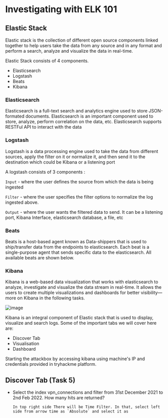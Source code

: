 # Investigating with ELK 101

## Elastic Stack

Elastic stack is the collection of different open source components linked together to help users take the data from any source and in any format and perform a search, analyze and visualize the data in real-time.

Elastic Stack consists of 4 components.

* Elasticsearch
* Logstash
* Beats
* Kibana

### Elasticsearch

Elasticsearch is a full-text search and analytics engine used to store JSON-formated documents. Elasticsearch is an important component used to store, analyze, perform correlation on the data, etc. Elasticsearch supports RESTFul API to interact with the data

### Logstash

Logstash is a data processing engine used to take the data from different sources, apply the filter on it or normalize it, and then send it to the destination which could be Kibana or a listening port

A logstash consists of 3 components : 

`Input` - where the user defines the source from which the data is being ingested

`Filter` - where the user specifies the filter options to normalize the log ingested above.

`Output` - where the user wants the filtered data to send. It can be a listening port, Kibana Interface, elasticsearch database, a file, etc

### Beats 

Beats is a host-based agent known as Data-shippers that is used to ship/transfer data from the endpoints to elasticsearch. Each beat is a single-purpose agent that sends specific data to the elasticsearch. All available beats are shown below.

### Kibana

Kibana is a web-based data visualization that works with elasticsearch to analyze, investigate and visualize the data stream in real-time. It allows the users to create multiple visualizations and dashboards for better visibility—more on Kibana in the following tasks.

![image](https://github.com/tousif13/TryHackMe_Writeups/assets/33444140/d1bd0aac-d5db-4148-8996-88cf77a940e7)

Kibana is an integral component of Elastic stack that is used to display, visualize and search logs. Some of the important tabs we will cover here are:

* Discover Tab
* Visualisation
* Dashboard

Starting the attackbox by accessing kibana using machine's IP and credentials provided in tryhackme platform.

## Discover Tab (Task 5)

* Select the index vpn_connections and filter from 31st December 2021 to 2nd Feb 2022. How many hits are returned?

      In top right side There will be Time Filter. In that, select left side from arrow time as `Absolute` and select it as 
